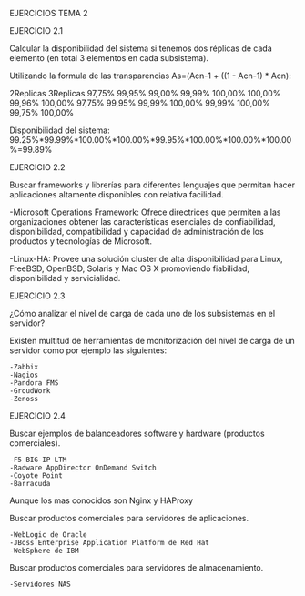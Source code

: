 EJERCICIOS TEMA 2

EJERCICIO 2.1

Calcular la disponibilidad del sistema si tenemos dos réplicas de cada elemento (en total 3 elementos en cada subsistema).

Utilizando la formula de las transparencias As=(Acn-1 + ((1 - Acn-1) * Acn):

2Replicas	3Replicas
97,75%		99,95%
99,00%		99,99%
100,00%		100,00%
99,96%		100,00%
97,75%		99,95%
99,99%		100,00%
99,99%		100,00%
99,75%		100,00%

Disponibilidad del sistema: 99.25%*99.99%*100.00%*100.00%*99.95%*100.00%*100.00%*100.00%=99.89%



EJERCICIO 2.2

Buscar frameworks y librerías para diferentes lenguajes que permitan hacer aplicaciones altamente disponibles con relativa facilidad.

-Microsoft Operations Framework: Ofrece directrices que permiten a las organizaciones obtener las características esenciales de confiabilidad, disponibilidad, compatibilidad y capacidad de administración de los productos y tecnologías de Microsoft. 

-Linux-HA: Provee una solución cluster de alta disponibilidad para Linux, FreeBSD, OpenBSD, Solaris y Mac OS X promoviendo fiabilidad, disponibilidad y servicialidad.




EJERCICIO 2.3

¿Cómo analizar el nivel de carga de cada uno de los subsistemas en el servidor?

Existen multitud de herramientas de monitorización del nivel de carga de un servidor como por ejemplo las siguientes:

	-Zabbix
	-Nagios
	-Pandora FMS
	-GroudWork
	-Zenoss




EJERCICIO 2.4

Buscar ejemplos de balanceadores software y hardware (productos comerciales).

	-F5 BIG-IP LTM
	-Radware AppDirector OnDemand Switch
	-Coyote Point
	-Barracuda

Aunque los mas conocidos son Nginx y HAProxy


Buscar productos comerciales para servidores de aplicaciones.

	-WebLogic de Oracle
	-JBoss Enterprise Application Platform de Red Hat
	-WebSphere de IBM


Buscar productos comerciales para servidores de almacenamiento.

	-Servidores NAS




